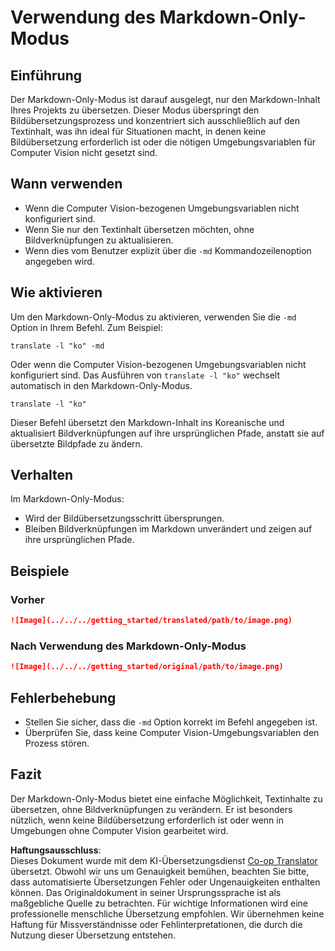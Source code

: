 <!--
CO_OP_TRANSLATOR_METADATA:
{
  "original_hash": "9b1b247a8d0f1736459e0e9ede0d9c92",
  "translation_date": "2025-05-06T17:43:53+00:00",
  "source_file": "getting_started/markdown-only-mode.md",
  "language_code": "de"
}
-->
# Verwendung des Markdown-Only-Modus

## Einführung
Der Markdown-Only-Modus ist darauf ausgelegt, nur den Markdown-Inhalt Ihres Projekts zu übersetzen. Dieser Modus überspringt den Bildübersetzungsprozess und konzentriert sich ausschließlich auf den Textinhalt, was ihn ideal für Situationen macht, in denen keine Bildübersetzung erforderlich ist oder die nötigen Umgebungsvariablen für Computer Vision nicht gesetzt sind.

## Wann verwenden
- Wenn die Computer Vision-bezogenen Umgebungsvariablen nicht konfiguriert sind.
- Wenn Sie nur den Textinhalt übersetzen möchten, ohne Bildverknüpfungen zu aktualisieren.
- Wenn dies vom Benutzer explizit über die `-md` Kommandozeilenoption angegeben wird.

## Wie aktivieren
Um den Markdown-Only-Modus zu aktivieren, verwenden Sie die `-md` Option in Ihrem Befehl. Zum Beispiel:
```
translate -l "ko" -md
```

Oder wenn die Computer Vision-bezogenen Umgebungsvariablen nicht konfiguriert sind. Das Ausführen von `translate -l "ko"` wechselt automatisch in den Markdown-Only-Modus.

```
translate -l "ko"
```

Dieser Befehl übersetzt den Markdown-Inhalt ins Koreanische und aktualisiert Bildverknüpfungen auf ihre ursprünglichen Pfade, anstatt sie auf übersetzte Bildpfade zu ändern.

## Verhalten
Im Markdown-Only-Modus:
- Wird der Bildübersetzungsschritt übersprungen.
- Bleiben Bildverknüpfungen im Markdown unverändert und zeigen auf ihre ursprünglichen Pfade.

## Beispiele
### Vorher
```markdown
![Image](../../../getting_started/translated/path/to/image.png)
```
### Nach Verwendung des Markdown-Only-Modus
```markdown
![Image](../../../getting_started/original/path/to/image.png)
```

## Fehlerbehebung
- Stellen Sie sicher, dass die `-md` Option korrekt im Befehl angegeben ist.
- Überprüfen Sie, dass keine Computer Vision-Umgebungsvariablen den Prozess stören.

## Fazit
Der Markdown-Only-Modus bietet eine einfache Möglichkeit, Textinhalte zu übersetzen, ohne Bildverknüpfungen zu verändern. Er ist besonders nützlich, wenn keine Bildübersetzung erforderlich ist oder wenn in Umgebungen ohne Computer Vision gearbeitet wird.

**Haftungsausschluss**:  
Dieses Dokument wurde mit dem KI-Übersetzungsdienst [Co-op Translator](https://github.com/Azure/co-op-translator) übersetzt. Obwohl wir uns um Genauigkeit bemühen, beachten Sie bitte, dass automatisierte Übersetzungen Fehler oder Ungenauigkeiten enthalten können. Das Originaldokument in seiner Ursprungssprache ist als maßgebliche Quelle zu betrachten. Für wichtige Informationen wird eine professionelle menschliche Übersetzung empfohlen. Wir übernehmen keine Haftung für Missverständnisse oder Fehlinterpretationen, die durch die Nutzung dieser Übersetzung entstehen.